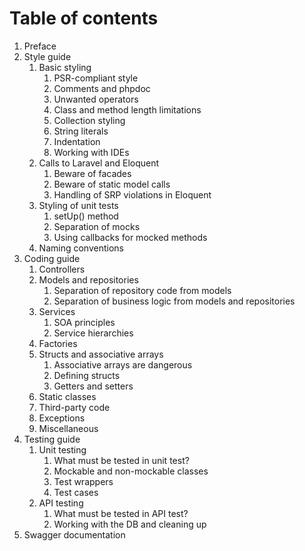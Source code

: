# Table of contents

1. Preface
2. Style guide
    1. Basic styling
        1. PSR-compliant style
        2. Comments and phpdoc
        3. Unwanted operators
        4. Class and method length limitations
        5. Collection styling
        6. String literals
        7. Indentation
        8. Working with IDEs
    2. Calls to Laravel and Eloquent
        1. Beware of facades
        2. Beware of static model calls
        3. Handling of SRP violations in Eloquent
    3. Styling of unit tests
        1. setUp() method
        2. Separation of mocks
        3. Using callbacks for mocked methods
    4. Naming conventions
3. Coding guide
    1. Controllers
    2. Models and repositories
        1. Separation of repository code from models
        2. Separation of business logic from models and repositories
    3. Services
        1. SOA principles
        2. Service hierarchies
    4. Factories
    5. Structs and associative arrays
        1. Associative arrays are dangerous
        2. Defining structs
        3. Getters and setters
    6. Static classes
    7. Third-party code
    8. Exceptions
    9. Miscellaneous
4. Testing guide
    1. Unit testing
        1. What must be tested in unit test?
        2. Mockable and non-mockable classes
        3. Test wrappers
        4. Test cases
    2. API testing
        1. What must be tested in API test?
        2. Working with the DB and cleaning up
5. Swagger documentation
